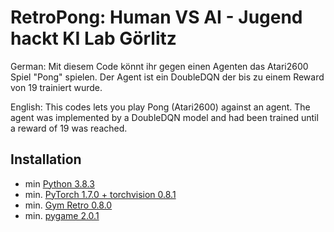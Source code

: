 # RetroPong: Human VS AI - Jugend hackt KI Lab Görlitz

German:
Mit diesem Code könnt ihr gegen einen Agenten das Atari2600 Spiel "Pong" spielen. Der Agent ist ein DoubleDQN der bis zu einem Reward von 19 trainiert wurde. 

English:
This codes lets you play Pong (Atari2600) against an agent. The agent was implemented by a DoubleDQN model and had been trained until a reward of 19 was reached.

## Installation
* min [Python 3.8.3](https://www.python.org/downloads/)
* min. [PyTorch 1.7.0 + torchvision 0.8.1](https://pytorch.org/get-started/locally/)
* min. [Gym Retro 0.8.0](https://github.com/openai/retro)
* min. [pygame 2.0.1](https://www.pygame.org/)

